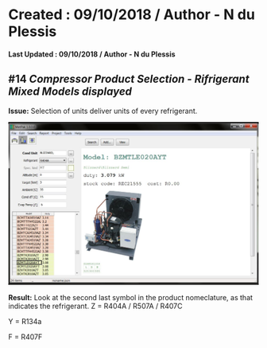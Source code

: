 # Created : 09/10/2018 / Author - N du Plessis
#### Last Updated : 09/10/2018 / Author - N du Plessis

##  #14 **_Compressor Product Selection - Rifrigerant Mixed Models displayed_**

**Issue:** Selection of units deliver units of every refrigerant.

![alt text](BlizzardSelect.JPG "CP Selection issue")

**Result:** Look at the second last symbol in the product nomeclature, as that indicates the refrigerant.
Z = R404A / R507A / R407C

Y = R134a

F = R407F
